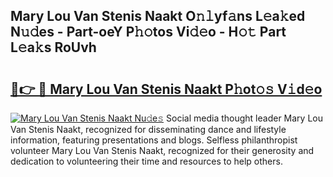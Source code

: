 ## Mary Lou Van Stenis Naakt O𝚗𝚕yf𝚊ns L𝚎a𝚔ed N𝚞𝚍es - Part-oeY P𝚑𝚘tos Vi𝚍𝚎o - H𝚘𝚝 Part L𝚎a𝚔s RoUvh

# <h2><a href="http://kf10o1q.oniu.top/?m=Mary+Lou+Van+Stenis+Naakt">🔗👉 🔴 Mary Lou Van Stenis Naakt P𝚑ot𝚘𝚜 V𝚒d𝚎o</a></h2>

[![Mary Lou Van Stenis Naakt Nu𝚍e𝚜](https://i.imgur.com/0qMVB7G.gif)](http://kf10o1q.oniu.top/?m=Mary+Lou+Van+Stenis+Naakt)
Social media thought leader Mary Lou Van Stenis Naakt, recognized for disseminating dance and lifestyle information, featuring presentations and blogs. Selfless philanthropist volunteer Mary Lou Van Stenis Naakt, recognized for their generosity and dedication to volunteering their time and resources to help others.  

